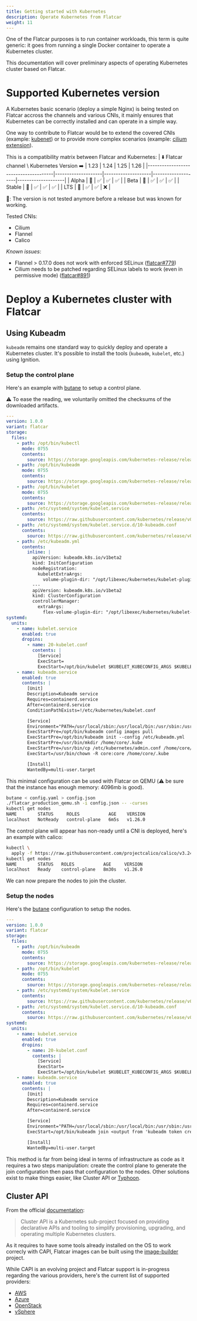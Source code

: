 ```yaml
---
title: Getting started with Kubernetes
description: Operate Kubernetes from Flatcar
weight: 11
---
```


One of the Flatcar purposes is to run container workloads, this term is quite generic: it goes from running a single Docker container to operate a Kubernetes cluster.

This documentation will cover preliminary aspects of operating Kubernetes cluster based on Flatcar.

# Supported Kubernetes version

A Kubernetes basic scenario (deploy a simple Nginx) is being tested on Flatcar accross the channels and various CNIs, it mainly ensures that Kubernetes can be correctly installed and can operate in a simple way.

One way to contribute to Flatcar would be to extend the covered CNIs (example: [kubenet][kubenet]) or to provide more complex scenarios (example: [cilium extension][cilium]).

This is a compatibility matrix between Flatcar and Kubernetes:
| :arrow_down: Flatcar channel \ Kubernetes Version :arrow_right: | 1.23               | 1.24               | 1.25               | 1.26               |
|--------------------------------------|--------------------|--------------------|--------------------|--------------------|
| Alpha                                | :large_orange_diamond: | :white_check_mark: | :white_check_mark: | :white_check_mark: |
| Beta                                 | :large_orange_diamond: | :white_check_mark: | :white_check_mark: | :white_check_mark: |
| Stable                               | :large_orange_diamond: | :white_check_mark: | :white_check_mark: | :white_check_mark: |
| LTS                                  | :large_orange_diamond: | :white_check_mark: | :white_check_mark: | :x:                |

:large_orange_diamond:: The version is not tested anymore before a release but was known for working.

Tested CNIs:
- Cilium
- Flannel
- Calico

_Known issues_:
* Flannel > 0.17.0 does not work with enforced SELinux ([flatcar#779][flatcar-779])
* Cilium needs to be patched regarding SELinux labels to work (even in permissive mode) ([flatcar#891][flatcar-891])

# Deploy a Kubernetes cluster with Flatcar

## Using Kubeadm

`kubeadm` remains one standard way to quickly deploy and operate a Kubernetes cluster. It's possible to install the tools (`kubeadm`, `kubelet`, etc.) using Ignition.

### Setup the control plane

Here's an example with [butane][butane] to setup a control plane.

:warning: To ease the reading, we voluntarily omitted the checksums of the downloaded artifacts.

```yaml
---
version: 1.0.0
variant: flatcar
storage:
  files:
    - path: /opt/bin/kubectl
      mode: 0755
      contents:
        source: https://storage.googleapis.com/kubernetes-release/release/v1.26.0/bin/linux/amd64/kubectl
    - path: /opt/bin/kubeadm
      mode: 0755
      contents:
        source: https://storage.googleapis.com/kubernetes-release/release/v1.26.0/bin/linux/amd64/kubeadm
    - path: /opt/bin/kubelet
      mode: 0755
      contents:
        source: https://storage.googleapis.com/kubernetes-release/release/v1.26.0/bin/linux/amd64/kubelet
    - path: /etc/systemd/system/kubelet.service
      contents:
        source: https://raw.githubusercontent.com/kubernetes/release/v0.14.0/cmd/kubepkg/templates/latest/deb/kubelet/lib/systemd/system/kubelet.service
    - path: /etc/systemd/system/kubelet.service.d/10-kubeadm.conf
      contents:
        source: https://raw.githubusercontent.com/kubernetes/release/v0.14.0/cmd/kubepkg/templates/latest/deb/kubeadm/10-kubeadm.conf
    - path: /etc/kubeadm.yml
      contents:
        inline: |
          apiVersion: kubeadm.k8s.io/v1beta2
          kind: InitConfiguration
          nodeRegistration:
            kubeletExtraArgs:
              volume-plugin-dir: "/opt/libexec/kubernetes/kubelet-plugins/volume/exec/"
          ---
          apiVersion: kubeadm.k8s.io/v1beta2
          kind: ClusterConfiguration
          controllerManager:
            extraArgs:
              flex-volume-plugin-dir: "/opt/libexec/kubernetes/kubelet-plugins/volume/exec/"
systemd:
  units:
    - name: kubelet.service
      enabled: true
      dropins:
        - name: 20-kubelet.conf
          contents: |
            [Service]
            ExecStart=
            ExecStart=/opt/bin/kubelet $KUBELET_KUBECONFIG_ARGS $KUBELET_CONFIG_ARGS $KUBELET_KUBEADM_ARGS $KUBELET_EXTRA_ARGS
    - name: kubeadm.service
      enabled: true
      contents: |
        [Unit]
        Description=Kubeadm service
        Requires=containerd.service
        After=containerd.service
        ConditionPathExists=!/etc/kubernetes/kubelet.conf

        [Service]
        Environment="PATH=/usr/local/sbin:/usr/local/bin:/usr/sbin:/usr/bin:/opt/bin"
        ExecStartPre=/opt/bin/kubeadm config images pull
        ExecStartPre=/opt/bin/kubeadm init --config /etc/kubeadm.yml
        ExecStartPre=/usr/bin/mkdir /home/core/.kube
        ExecStartPre=/usr/bin/cp /etc/kubernetes/admin.conf /home/core/.kube/config
        ExecStart=/usr/bin/chown -R core:core /home/core/.kube

        [Install]
        WantedBy=multi-user.target
```

This minimal configuration can be used with Flatcar on QEMU (:warning: be sure that the instance has enough memory: 4096mb is good).

```bash
butane < config.yaml > config.json
./flatcar_production_qemu.sh -i config.json -- -curses
kubectl get nodes
NAME        STATUS     ROLES           AGE    VERSION
localhost   NotReady   control-plane   6m5s   v1.26.0
```

The control plane will appear has non-ready until a CNI is deployed, here's an example with calico:
```bash
kubectl \
  apply -f https://raw.githubusercontent.com/projectcalico/calico/v3.24.1/manifests/calico.yaml
kubectl get nodes
NAME        STATUS   ROLES           AGE     VERSION
localhost   Ready    control-plane   8m30s   v1.26.0
```

We can now prepare the nodes to join the cluster.

### Setup the nodes

Here's the [butane][butane] configuration to setup the nodes.

```yaml
---
version: 1.0.0
variant: flatcar
storage:
  files:
    - path: /opt/bin/kubeadm
      mode: 0755
      contents:
        source: https://storage.googleapis.com/kubernetes-release/release/v1.26.0/bin/linux/amd64/kubeadm
    - path: /opt/bin/kubelet
      mode: 0755
      contents:
        source: https://storage.googleapis.com/kubernetes-release/release/v1.26.0/bin/linux/amd64/kubelet
    - path: /etc/systemd/system/kubelet.service
      contents:
        source: https://raw.githubusercontent.com/kubernetes/release/v0.14.0/cmd/kubepkg/templates/latest/deb/kubelet/lib/systemd/system/kubelet.service
    - path: /etc/systemd/system/kubelet.service.d/10-kubeadm.conf
      contents:
        source: https://raw.githubusercontent.com/kubernetes/release/v0.14.0/cmd/kubepkg/templates/latest/deb/kubeadm/10-kubeadm.conf
systemd:
  units:
    - name: kubelet.service
      enabled: true
      dropins:
        - name: 20-kubelet.conf
          contents: |
            [Service]
            ExecStart=
            ExecStart=/opt/bin/kubelet $KUBELET_KUBECONFIG_ARGS $KUBELET_CONFIG_ARGS $KUBELET_KUBEADM_ARGS $KUBELET_EXTRA_ARGS
    - name: kubeadm.service
      enabled: true
      contents: |
        [Unit]
        Description=Kubeadm service
        Requires=containerd.service
        After=containerd.service

        [Service]
        Environment="PATH=/usr/local/sbin:/usr/local/bin:/usr/sbin:/usr/bin:/opt/bin"
        ExecStart=/opt/bin/kubeadm join <output from 'kubeadm token create --print-join-command'>

        [Install]
        WantedBy=multi-user.target
```

This method is far from being ideal in terms of infrastructure as code as it requires a two steps manipulation: create the control plane to generate the join configuration then pass that configuration to the nodes. Other solutions exist to make things easier, like Cluster API or [Typhoon][typhoon].

## Cluster API

From the official [documentation][capi-documentation]:
> Cluster API is a Kubernetes sub-project focused on providing declarative APIs and tooling to simplify provisioning, upgrading, and operating multiple Kubernetes clusters.

As it requires to have some tools already installed on the OS to work correcly with CAPI, Flatcar images can be built using the [image-builder][image-builder] project.

While CAPI is an evolving project and Flatcar support is in-progress regarding the various providers, here's the current list of supported providers:
* [AWS][capi-aws]
* [Azure][capi-azure]
* [OpenStack][openstack]
* [vSphere][capi-vsphere]

[butane]: https://coreos.github.io/butane/
[capi-documentation]: https://cluster-api.sigs.k8s.io/
[capi-aws]: https://cluster-api-aws.sigs.k8s.io/
[capi-azure]: https://capz.sigs.k8s.io/
[capi-vsphere]: https://github.com/kubernetes-sigs/cluster-api-provider-vsphere
[cilium]: https://github.com/flatcar/mantle/pull/292
[flatcar-779]: https://github.com/flatcar/Flatcar/issues/779
[flatcar-891]: https://github.com/flatcar/Flatcar/issues/891
[image-builder]: https://github.com/kubernetes-sigs/image-builder
[kubenet]: https://github.com/flatcar/Flatcar/issues/579
[openstack]: https://cluster-api-openstack.sigs.k8s.io/clusteropenstack/configuration.html#ignition-based-images
[typhoon]: https://typhoon.psdn.io/
